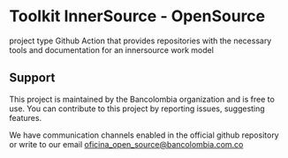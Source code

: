 # Toolkit InnerSource - OpenSource
project type Github Action that provides repositories with the necessary tools and documentation for an innersource work model

## Support 
This project is maintained by the Bancolombia organization and is free to use. You can contribute to this project by reporting issues, suggesting features.

We have communication channels enabled in the official github repository or write to our email oficina_open_source@bancolombia.com.co
